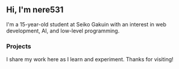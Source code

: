 ## Hi, I'm nere531

I'm a 15-year-old student at Seiko Gakuin with an interest in web development, AI, and low-level programming.

### Projects

I share my work here as I learn and experiment. Thanks for visiting!
